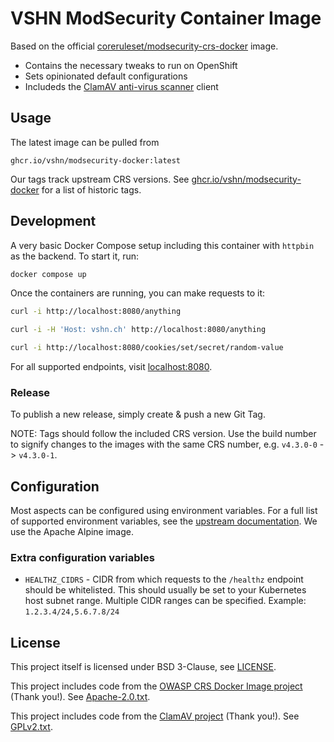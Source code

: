 # VSHN ModSecurity Container Image

Based on the official [coreruleset/modsecurity-crs-docker](https://github.com/coreruleset/modsecurity-crs-docker) image.

- Contains the necessary tweaks to run on OpenShift
- Sets opinionated default configurations
- Includeds the [ClamAV anti-virus scanner](https://www.clamav.net/) client

## Usage

The latest image can be pulled from

    ghcr.io/vshn/modsecurity-docker:latest

Our tags track upstream CRS versions.
See [ghcr.io/vshn/modsecurity-docker](https://github.com/vshn/modsecurity-docker/pkgs/container/modsecurity-docker) for a list of historic tags.

## Development

A very basic Docker Compose setup including this container with `httpbin` as the backend. To start it, run:

```sh
docker compose up
```

Once the containers are running, you can make requests to it:

```sh
curl -i http://localhost:8080/anything

curl -i -H 'Host: vshn.ch' http://localhost:8080/anything

curl -i http://localhost:8080/cookies/set/secret/random-value
```

For all supported endpoints, visit [localhost:8080](http://localhost:8080/).

### Release

To publish a new release, simply create & push a new Git Tag.

NOTE: Tags should follow the included CRS version. Use the build number to signify changes to the images with the same CRS number, e.g. `v4.3.0-0` -> `v4.3.0-1`.

## Configuration

Most aspects can be configured using environment variables.
For a full list of supported environment variables, see the [upstream documentation][upstream].
We use the Apache Alpine image.

### Extra configuration variables

- `HEALTHZ_CIDRS` - CIDR from which requests to the `/healthz` endpoint should be whitelisted.
  This should usually be set to your Kubernetes host subnet range.
  Multiple CIDR ranges can be specified.
  Example: `1.2.3.4/24,5.6.7.8/24`

## License

This project itself is licensed under BSD 3-Clause, see [LICENSE](./LICENSE).

This project includes code from the [OWASP CRS Docker Image project][upstream] (Thank you!). See [Apache-2.0.txt](Apache-2.0.txt).

This project includes code from the [ClamAV project][clamav] (Thank you!). See [GPLv2.txt](GPLv2.txt).

[upstream]: https://github.com/coreruleset/modsecurity-crs-docker
[clamav]: https://www.clamav.net/
